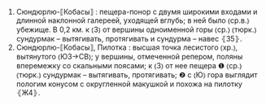 ---
---

1. Сюндюрлю-⟦Кобасы⟧
: пещера-понор с двумя широкими входами и длинной наклонной галереей, уходящей вглубь; в ней было ⦅ср.в.⦆ убежище. В 0,2 км. к ⦅З⦆ от вершины одноименной горы ⦅ср.⦆ ⦅тюрк.⦆ сундурмак – вытягивать, протягивать и сундурма – навес ⦃З5⦄.
2. Сюндюрлю-⟦Кобасы⟧, Пилотка
: высшая точка лесистого ⦅хр.⦆, вытянутого ⦅ЮЗ→СВ⦆; у вершины, отмеченной репером, поляны вперемежку со скальными поясами; к ⦅З⦆ от нее пещера ❶ ⦅ср.⦆ ⦅тюрк.⦆ сундурмак – вытягивать, протягивать; ❷ с ⦅Ю⦆ гора выглядит пологим конусом с округленной макушкой и похожа на пилотку ⦃Ж4⦄.
